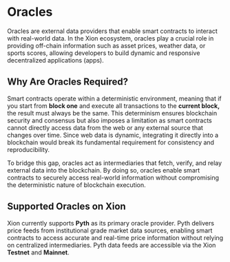 # Oracles

Oracles are external data providers that enable smart contracts to interact with real-world data. In the Xion ecosystem, oracles play a crucial role in providing off-chain information such as asset prices, weather data, or sports scores, allowing developers to build dynamic and responsive decentralized applications (apps).

## Why Are Oracles Required?

Smart contracts operate within a deterministic environment, meaning that if you start from **block one** and execute all transactions to the **current block,** the result must always be the same. This determinism ensures blockchain security and consensus but also imposes a limitation as smart contracts cannot directly access data from the web or any external source that changes over time. Since web data is dynamic, integrating it directly into a blockchain would break its fundamental requirement for consistency and reproducibility.

To bridge this gap, oracles act as intermediaries that fetch, verify, and relay external data into the blockchain. By doing so, oracles enable smart contracts to securely access real-world information without compromising the deterministic nature of blockchain execution.

## Supported Oracles on Xion

Xion currently supports **Pyth** as its primary oracle provider. Pyth delivers price feeds from institutional grade market data sources, enabling smart contracts to access accurate and real-time price information without relying on centralized intermediaries. Pyth data feeds are accessible via the Xion **Testnet** and **Mainnet**.
